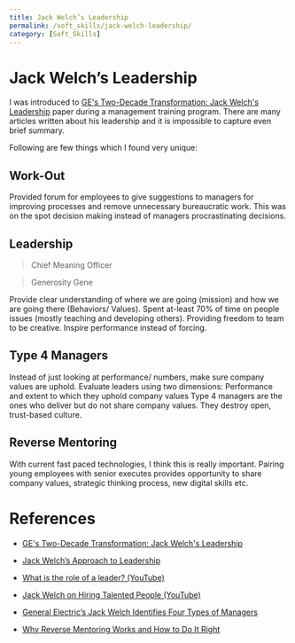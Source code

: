 ```yaml
---
title: Jack Welch’s Leadership
permalink: /soft_skills/jack-welch-leadership/
category: [Soft_Skills]
---
```


# Jack Welch’s Leadership

I was introduced to [GE's Two-Decade Transformation: Jack Welch's Leadership](https://www.hbs.edu/faculty/Pages/item.aspx?num=67) paper during a management training program. There are many articles written about his leadership and it is impossible to capture even brief summary.

Following are few things which I found very unique:

## Work-Out
Provided forum for employees to give suggestions to managers for improving processes and remove unnecessary bureaucratic work. This was on the spot decision making instead of managers procrastinating decisions.

## Leadership

> Chief Meaning Officer

> Generosity Gene

Provide clear understanding of where we are going (mission) and how we are going there (Behaviors/ Values).
Spent at-least 70% of time on people issues (mostly teaching and developing others).
Providing freedom to team to be creative.
Inspire performance instead of forcing.

## Type 4 Managers

Instead of just looking at performance/ numbers, make sure company values are uphold.
Evaluate leaders using two dimensions: Performance and extent to which they uphold company values 
Type 4 managers are the ones who deliver but do not share company values.
They destroy open, trust-based culture.

## Reverse Mentoring

With current fast paced technologies, I think this is really important. Pairing young employees with senior executes provides opportunity to share company values, strategic thinking process, new digital skills etc.

# References

* [GE's Two-Decade Transformation: Jack Welch's Leadership](https://www.hbs.edu/faculty/Pages/item.aspx?num=67)

* [Jack Welch’s Approach to Leadership](https://hbr.org/2020/03/jack-welchs-approach-to-leadership?referral=03758&cm_vc=rr_item_page.top_right)

* [What is the role of a leader? (YouTube)]( https://www.youtube.com/watch?v=ojkOs8Gatsg)

* [Jack Welch on Hiring Talented People (YouTube)](https://www.youtube.com/watch?v=gKXv9yPioQ4)

* [General Electric’s Jack Welch Identifies Four Types of Managers](https://www.rightattitudes.com/2008/02/06/jack-welch-four-types-of-managers)

* [Why Reverse Mentoring Works and How to Do It Right](https://hbr.org/2019/10/why-reverse-mentoring-works-and-how-to-do-it-right)